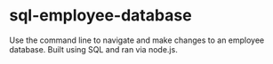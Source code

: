 # sql-employee-database
Use the command line to navigate and make changes to an employee database. Built using SQL and ran via node.js.

